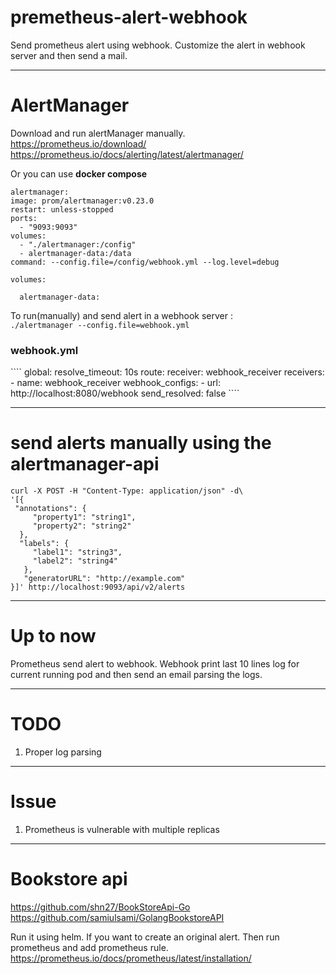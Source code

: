 # premetheus-alert-webhook
Send prometheus alert using webhook. Customize the alert in webhook server and then send a mail.

-----------------------------
# AlertManager
Download and run alertManager manually. <br>
https://prometheus.io/download/ <br>
https://prometheus.io/docs/alerting/latest/alertmanager/

Or you can use <b>docker compose </b>
```
alertmanager:
image: prom/alertmanager:v0.23.0
restart: unless-stopped
ports:
  - "9093:9093"
volumes:
  - "./alertmanager:/config"
  - alertmanager-data:/data
command: --config.file=/config/webhook.yml --log.level=debug

volumes:

  alertmanager-data:
```

To run(manually) and send alert in a webhook server : <br>
`./alertmanager --config.file=webhook.yml`

<h3>webhook.yml </h3> 
````
global:
  resolve_timeout: 10s
route:
  receiver: webhook_receiver
receivers:
    - name: webhook_receiver
      webhook_configs:
        - url: http://localhost:8080/webhook
          send_resolved: false
````

---------------------------------

# send alerts manually using the alertmanager-api
````
curl -X POST -H "Content-Type: application/json" -d\
'[{
 "annotations": {
     "property1": "string1",
     "property2": "string2"
  },
  "labels": {
     "label1": "string3",
     "label2": "string4"
   },
   "generatorURL": "http://example.com"
}]' http://localhost:9093/api/v2/alerts
````

-------------------- 

# Up to now
Prometheus send alert to webhook. Webhook print last 10 lines log for current running pod and then send an email 
parsing the logs.


--------------------

# TODO
 1. Proper log parsing

----------------------
# Issue
  1. Prometheus is vulnerable with multiple replicas
----------------------

# Bookstore api
https://github.com/shn27/BookStoreApi-Go <br>
https://github.com/samiulsami/GolangBookstoreAPI

Run it using helm. If you want to create an original alert. Then run prometheus and add prometheus rule.
https://prometheus.io/docs/prometheus/latest/installation/